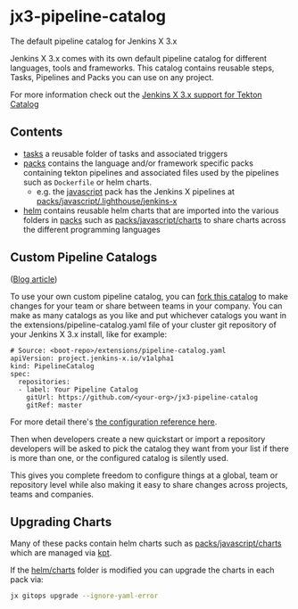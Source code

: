 # jx3-pipeline-catalog

The default pipeline catalog for Jenkins X 3.x

Jenkins X 3.x comes with its own default pipeline catalog for different languages, tools and frameworks. This catalog contains reusable steps, Tasks, Pipelines and Packs you can use on any project.

For more information check out the [Jenkins X 3.x support for Tekton Catalog](https://jenkins-x.io/v3/develop/pipeline-catalog/)


## Contents

* [tasks](tasks) a reusable folder of tasks and associated triggers
* [packs](packs) contains the language and/or framework specific packs containing tekton pipelines and associated files used by the pipelines such as `Dockerfile` or helm charts.
  * e.g. the [javascript](packs/javascript) pack has the Jenkins X pipelines at [packs/javascript/.lighthouse/jenkins-x](packs/javascript/.lighthouse/jenkins-x)
* [helm](helm) contains reusable helm charts that are imported into the various folders in [packs](packs) such as [packs/javascript/charts](packs/javascript/charts) to share charts across the different programming languages


## Custom Pipeline Catalogs
([Blog article](https://jenkins-x.io/blog/2020/11/11/accelerate-tekton/#custom-pipeline-catalogs))

To use your own custom pipeline catalog, you can [fork this catalog](https://github.com/jenkins-x/jx3-pipeline-catalog/fork) to make changes for your team or share between teams in your company. You can make as many catalogs as you like and put whichever catalogs you want in the extensions/pipeline-catalog.yaml file of your cluster git repository of your Jenkins X 3.x install, like for example:
```
# Source: <boot-repo>/extensions/pipeline-catalog.yaml
apiVersion: project.jenkins-x.io/v1alpha1
kind: PipelineCatalog
spec:
  repositories:
  - label: Your Pipeline Catalog
    gitUrl: https://github.com/<your-org>/jx3-pipeline-catalog
    gitRef: master
```


For more detail there's [the configuration reference here](https://github.com/jenkins-x/jx-project/blob/master/docs/config.md#project.jenkins-x.io/v1alpha1.PipelineCatalog).

Then when developers create a new quickstart or import a repository developers will be asked to pick the catalog they want from your list if there is more than one, or the configured catalog is silently used.

This gives you complete freedom to configure things at a global, team or repository level while also making it easy to share changes across projects, teams and companies.


## Upgrading Charts

Many of these packs contain helm charts such as [packs/javascript/charts](packs/javascript/charts) which are managed via [kpt](https://googlecontainertools.github.io/kpt/).

If the [helm/charts](helm/charts) folder is modified you can upgrade the charts in each pack via:

```bash
jx gitops upgrade --ignore-yaml-error
```
